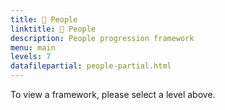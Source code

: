 ```yaml
---
title: 🙂 People
linktitle: 🙂 People
description: People progression framework
menu: main
levels: 7
datafilepartial: people-partial.html
---
```


<div class="jumbotron mt-5 text-center">To view a framework, please select a level above.</div>
